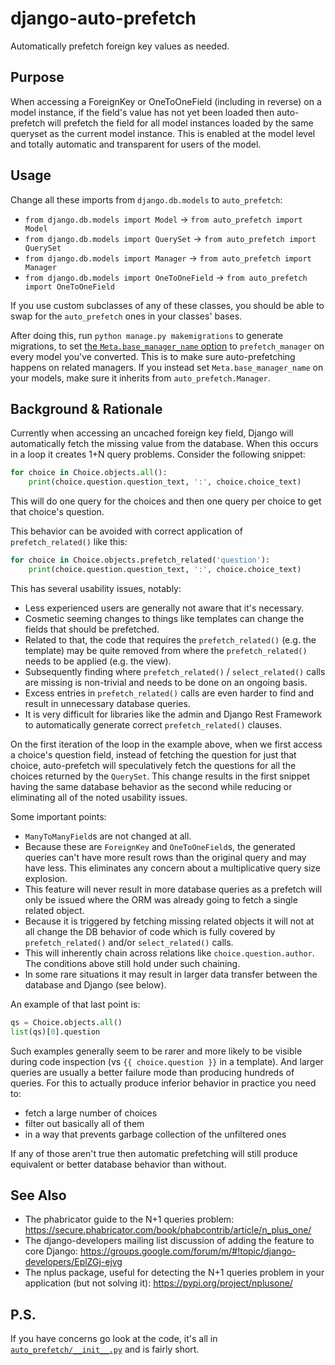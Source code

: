 # django-auto-prefetch
Automatically prefetch foreign key values as needed.

## Purpose

When accessing a ForeignKey or OneToOneField (including in reverse) on a model instance, if the field's value has not yet been loaded then auto-prefetch will prefetch the field for all model instances loaded by the same queryset as the current model instance.
This is enabled at the model level and totally automatic and transparent for users of the model.

## Usage

Change all these imports from `django.db.models` to `auto_prefetch`:

* `from django.db.models import Model` -> `from auto_prefetch import Model`
* `from django.db.models import QuerySet` -> `from auto_prefetch import QuerySet`
* `from django.db.models import Manager` -> `from auto_prefetch import Manager`
* `from django.db.models import OneToOneField` -> `from auto_prefetch import OneToOneField`

If you use custom subclasses of any of these classes, you should be able to swap for the `auto_prefetch` ones in your classes' bases.

After doing this, run `python manage.py makemigrations` to generate migrations, to set [the `Meta.base_manager_name` option](https://docs.djangoproject.com/en/3.0/ref/models/options/#base-manager-name) to `prefetch_manager` on every model you've converted.
This is to make sure auto-prefetching happens on related managers.
If you instead set `Meta.base_manager_name` on your models, make sure it inherits from `auto_prefetch.Manager`.

## Background & Rationale

Currently when accessing an uncached foreign key field, Django will automatically fetch the missing value from the database. When this occurs in a loop it creates 1+N query problems. Consider the following snippet:

```python
for choice in Choice.objects.all():
    print(choice.question.question_text, ':', choice.choice_text)
```

This will do one query for the choices and then one query per choice to get that choice's question.

This behavior can be avoided with correct application of `prefetch_related()` like this:

```python
for choice in Choice.objects.prefetch_related('question'):
    print(choice.question.question_text, ':', choice.choice_text)
```

This has several usability issues, notably:
- Less experienced users are generally not aware that it's necessary.
- Cosmetic seeming changes to things like templates can change the fields that should be prefetched.
- Related to that, the code that requires the `prefetch_related()` (e.g. the template) may be quite removed from where the `prefetch_related()` needs to be applied (e.g. the view).
- Subsequently finding where `prefetch_related()` / `select_related()` calls are missing is non-trivial and needs to be done on an ongoing basis.
- Excess entries in `prefetch_related()` calls are even harder to find and result in unnecessary database queries.
- It is very difficult for libraries like the admin and Django Rest Framework to automatically generate correct `prefetch_related()` clauses.

On the first iteration of the loop in the example above, when we first access a choice's question field, instead of fetching the question for just that choice, auto-prefetch will speculatively fetch the questions for all the choices returned by the `QuerySet`.
This change results in the first snippet having the same database behavior as the second while reducing or eliminating all of the noted usability issues.

Some important points:
- `ManyToManyField`s are not changed at all.
- Because these are `ForeignKey` and `OneToOneField`s, the generated queries can't have more result rows than the original query and may have less. This eliminates any concern about a multiplicative query size explosion.
- This feature will never result in more database queries as a prefetch will only be issued where the ORM was already going to fetch a single related object.
- Because it is triggered by fetching missing related objects it will not at all change the DB behavior of code which is fully covered by `prefetch_related()` and/or `select_related()` calls.
- This will inherently chain across relations like `choice.question.author`. The conditions above still hold under such chaining.
- In some rare situations it may result in larger data transfer between the database and Django (see below).

An example of that last point is:
```python
qs = Choice.objects.all()
list(qs)[0].question
```

Such examples generally seem to be rarer and more likely to be visible during code inspection (vs `{{ choice.question }}` in a template). And larger queries are usually a better failure mode than producing hundreds of queries.
For this to actually produce inferior behavior in practice you need to:
- fetch a large number of choices
- filter out basically all of them
- in a way that prevents garbage collection of the unfiltered ones

If any of those aren't true then automatic prefetching will still produce equivalent or better database behavior than without.

## See Also

* The phabricator guide to the N+1 queries problem: https://secure.phabricator.com/book/phabcontrib/article/n_plus_one/
* The django-developers mailing list discussion of adding the feature to core Django: https://groups.google.com/forum/m/#!topic/django-developers/EplZGj-ejvg
* The nplus package, useful for detecting the N+1 queries problem in your application (but not solving it): https://pypi.org/project/nplusone/

## P.S.

If you have concerns go look at the code, it's all in [`auto_prefetch/__init__.py`](auto_prefetch/__init__.py) and is fairly short.
